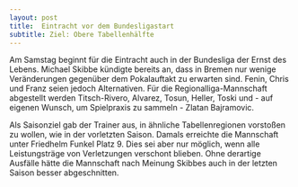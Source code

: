 ```yaml
---
layout: post
title:  Eintracht vor dem Bundesligastart
subtitle: Ziel: Obere Tabellenhälfte
---
```


Am Samstag beginnt für die Eintracht auch in der Bundesliga der Ernst des Lebens. Michael Skibbe kündigte bereits an, dass in Bremen nur wenige Veränderungen gegenüber dem Pokalauftakt zu erwarten sind. Fenin, Chris und Franz seien jedoch Alternativen. Für die Regionalliga-Mannschaft abgestellt werden Titsch-Rivero, Alvarez, Tosun, Heller, Toski und - auf eigenen Wunsch, um Spielpraxis zu sammeln - Zlatan Bajramovic.

Als Saisonziel gab der Trainer aus, in ähnliche Tabellenregionen vorstoßen zu wollen, wie in der vorletzten Saison. Damals erreichte die Mannschaft unter Friedhelm Funkel Platz 9. Dies sei aber nur möglich, wenn alle Leistungsträge von Verletzungen verschont blieben. Ohne derartige Ausfälle hätte die Mannschaft nach Meinung Skibbes auch in der letzten Saison besser abgeschnitten.
